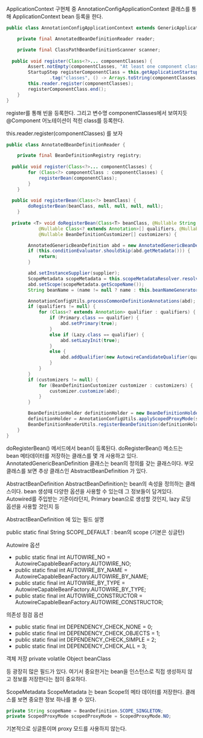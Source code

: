 ApplicationContext 구현체 중 AnnotationConfigApplicationContext 클래스를 통해 ApplicationContext bean 등록을 한다.

````java
public class AnnotationConfigApplicationContext extends GenericApplicationContext implements AnnotationConfigRegistry {

	private final AnnotatedBeanDefinitionReader reader;

	private final ClassPathBeanDefinitionScanner scanner;
  
  public void register(Class<?>... componentClasses) {
		Assert.notEmpty(componentClasses, "At least one component class must be specified");
		StartupStep registerComponentClass = this.getApplicationStartup().start("spring.context.component-classes.register")
				.tag("classes", () -> Arrays.toString(componentClasses));
		this.reader.register(componentClasses);
		registerComponentClass.end();
	}
}
````
register를 통해 빈을 등록한다. 그리고 변수명 componentClasses에서 보여지듯 @Component 어노테이션이 적힌 class를 등록한다.

this.reader.register(componentClasses) 를 보자
````java
public class AnnotatedBeanDefinitionReader {

	private final BeanDefinitionRegistry registry;
  
  public void register(Class<?>... componentClasses) {
		for (Class<?> componentClass : componentClasses) {
			registerBean(componentClass);
		}
	}
  
  public void registerBean(Class<?> beanClass) {
		doRegisterBean(beanClass, null, null, null, null);
	}
  
  private <T> void doRegisterBean(Class<T> beanClass, @Nullable String name,
			@Nullable Class<? extends Annotation>[] qualifiers, @Nullable Supplier<T> supplier,
			@Nullable BeanDefinitionCustomizer[] customizers) {

		AnnotatedGenericBeanDefinition abd = new AnnotatedGenericBeanDefinition(beanClass);
		if (this.conditionEvaluator.shouldSkip(abd.getMetadata())) {
			return;
		}

		abd.setInstanceSupplier(supplier);
		ScopeMetadata scopeMetadata = this.scopeMetadataResolver.resolveScopeMetadata(abd);
		abd.setScope(scopeMetadata.getScopeName());
		String beanName = (name != null ? name : this.beanNameGenerator.generateBeanName(abd, this.registry));

		AnnotationConfigUtils.processCommonDefinitionAnnotations(abd);
		if (qualifiers != null) {
			for (Class<? extends Annotation> qualifier : qualifiers) {
				if (Primary.class == qualifier) {
					abd.setPrimary(true);
				}
				else if (Lazy.class == qualifier) {
					abd.setLazyInit(true);
				}
				else {
					abd.addQualifier(new AutowireCandidateQualifier(qualifier));
				}
			}
		}
		if (customizers != null) {
			for (BeanDefinitionCustomizer customizer : customizers) {
				customizer.customize(abd);
			}
		}

		BeanDefinitionHolder definitionHolder = new BeanDefinitionHolder(abd, beanName);
		definitionHolder = AnnotationConfigUtils.applyScopedProxyMode(scopeMetadata, definitionHolder, this.registry);
		BeanDefinitionReaderUtils.registerBeanDefinition(definitionHolder, this.registry);
	}
}
````
doRegisterBean() 메서드에서 bean이 등록된다.
doRegisterBean() 메소드는 bean 메타데이터를 저장하는 클래스를 몇 개 사용하고 있다.
AnnotatedGenericBeanDefinition 클래스는 bean의 정의를 갖는 클래스이다.
부모 클래스를 보면 추상 클래스인 AbstractBeanDefinition 가 있다.

AbstractBeanDefinition
AbstractBeanDefinition는 bean의 속성을 정의하는 클래스이다.
bean 생성때 다양한 옵션을 사용할 수 있는데 그 정보들이 담겨있다.
Autowired를 주입받는 기준이라던지, Primary bean으로 생성할 것인지, lazy 로딩 옵션을 사용할 것인지 등

AbstractBeanDefinition 에 있는 필드 설명

public static final String SCOPE_DEFAULT : bean의 scope (기본은 싱글턴)

Autowire 옵션
- public static final int AUTOWIRE_NO = AutowireCapableBeanFactory.AUTOWIRE_NO;
- public static final int AUTOWIRE_BY_NAME = AutowireCapableBeanFactory.AUTOWIRE_BY_NAME;
- public static final int AUTOWIRE_BY_TYPE = AutowireCapableBeanFactory.AUTOWIRE_BY_TYPE;
- public static final int AUTOWIRE_CONSTRUCTOR = AutowireCapableBeanFactory.AUTOWIRE_CONSTRUCTOR;

의존성 점검 옵션
- public static final int DEPENDENCY_CHECK_NONE = 0;
- public static final int DEPENDENCY_CHECK_OBJECTS = 1;
- public static final int DEPENDENCY_CHECK_SIMPLE = 2;
- public static final int DEPENDENCY_CHECK_ALL = 3;

객체 저장
private volatile Object beanClass

등 광장히 많은 필드가 있다.
여기서 중요한거는 bean을 인스턴스로 직접 생성하지 않고 정보를 저장한다는 점이 중요하다.

ScopeMetadata
ScopeMetadata 는 bean Scope의 메타 데이터를 저장한다.
클래스를 보면 중요한 정보 하나를 볼 수 있다.
````java
private String scopeName = BeanDefinition.SCOPE_SINGLETON;
private ScopedProxyMode scopedProxyMode = ScopedProxyMode.NO;
````
기본적으로 싱글톤이며 proxy 모드를 사용하지 않는다.


